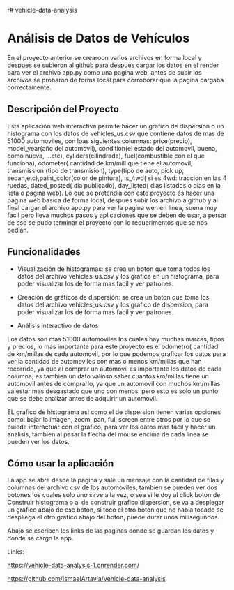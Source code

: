 r# vehicle-data-analysis
# Análisis de Datos de Vehículos
En el proyecto anterior se crearoon varios archivos en forma local y despues se subieron al github para despues cargar los
datos en el render para ver el archivo app.py como una pagina web, antes de subir los archivos se probaron de forma local para
corroborar que la pagina cargaba correctamente.

## Descripción del Proyecto
Esta aplicación web interactiva permite hacer un grafico de dispersion o un histograma con los datos de vehicles_us.csv que contiene
datos de mas de 51000 automoviles, con loas siguientes columnas: price(precio), model_year(año del automovil), condition(el estado del automovil, buena, como nueva, ...etc), cyliders(cilindrada), fuel(combustible con el que funciona), odometer( cantidad de km/mill que tiene el automovil, transmission (tipo de transmision), type(tipo de auto, pick up, sedan,etc),paint_color(color de pintura), is_4wd( si es 4wd: traccion en las 4 ruedas, dated_posted( dia publicado), day_listed( dias listados o dias
en la lista o pagina web).
Lo que se pretendia con este proyecto es hacer una pagina web basica de forma local, despues subir los archivo a github y al final cargar 
el archivo app.py para ver la pagina wen en linea, suena muy facil pero lleva muchos pasos y aplicaciones que se deben de usar, a persar de
eso se pudo terminar el proyecto con lo requerimentos que se nos pedian.

## Funcionalidades

- Visualización de histogramas: se crea un boton que toma todos los datos del archivo vehicles_us.csv y los grafica en un histograma,
  para poder visualizar los de forma mas facil y ver patrones.
  
- Creación de gráficos de dispersión: se crea un boton que toma los datos del archivo vehicles_us.csv y los grafico de dispersion,
  para poder visualizar los de forma mas facil y ver patrones.
  
- Análisis interactivo de datos
  
Los datos son mas 51000 automoviles los cuales hay muchas marcas, tipos y precios, lo mas importante para este proyecto es
el odometro( cantidad de km/millas de cada automovil, por lo que podemos graficar los datos para ver la cantidad de automoviles
con mas o menos km/millas que han recorrido, ya que al comprar un automovil es importante los datos de cada columna, es tambien
un dato valioso saber cuantos km/millas tiene un automovil antes de comprarlo, ya que un automovil con muchos km/millas va estar mas desgastado
que uno con menos, pero esto es solo un punto que se debe analizar antes de adquirir un automovil.

EL grafico de histograma asi como el de dispersion tienen varias opciones como: bajar la imagen, zoom, pan, full screen entre otros por lo que se puiede interactuar
con el grafico, para ver los datos mas facil y hacer un analisis, tambien al pasar la flecha del mouse encima de cada linea se pueden ver los datos.
  

## Cómo usar la aplicación

La app se abre desde la pagina y sale un mensaje con la cantidad de filas y columnas del archivo csv de los automoviles, tambien se pueden ver dos botones los cuales solo uno sirve a la
vez, o sea si le doy al click boton de Construir histograma o al de construir grafico dispersion, se va a desplegar un grafico abajo de ese boton, si toco el otro boton que no habia
tocado se despliega el otro grafico abajo del boton, puede durar unos milisegundos.

Abajo se escriben los links de las paginas donde se guardan los datos y donde se cargo la app.

Links: 

https://vehicle-data-analysis-1.onrender.com/

https://github.com/IsmaelArtavia/vehicle-data-analysis
